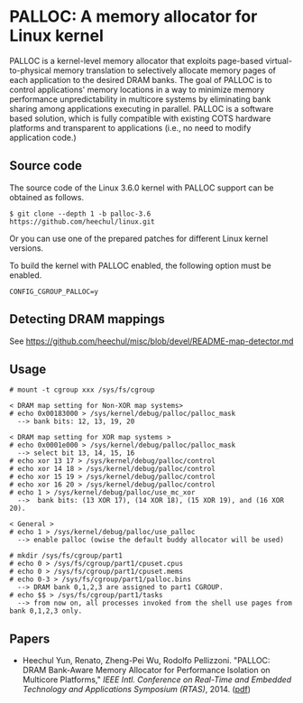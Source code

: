 # PALLOC: A memory allocator for Linux kernel

PALLOC is a kernel-level memory allocator that exploits page-based virtual-to-physical memory translation to selectively allocate memory pages of each application to the desired DRAM banks. The goal of PALLOC is to control applications' memory locations in a way to minimize memory performance unpredictability in multicore systems by eliminating bank sharing among applications executing in parallel. PALLOC is a software based solution, which is fully compatible with existing COTS hardware platforms and transparent to applications (i.e., no need to modify application code.)

## Source code

The source code of the Linux 3.6.0 kernel with PALLOC support can be obtained as follows.

    $ git clone --depth 1 -b palloc-3.6 https://github.com/heechul/linux.git

Or you can use one of the prepared patches for different Linux kernel versions.

To build the kernel with PALLOC enabled, the following option must be enabled.

    CONFIG_CGROUP_PALLOC=y

## Detecting DRAM mappings

See https://github.com/heechul/misc/blob/devel/README-map-detector.md

## Usage

    # mount -t cgroup xxx /sys/fs/cgroup

    < DRAM map setting for Non-XOR map systems>
    # echo 0x00183000 > /sys/kernel/debug/palloc/palloc_mask
      --> bank bits: 12, 13, 19, 20

    < DRAM map setting for XOR map systems > 
    # echo 0x0001e000 > /sys/kernel/debug/palloc/palloc_mask
      --> select bit 13, 14, 15, 16
    # echo xor 13 17 > /sys/kernel/debug/palloc/control
    # echo xor 14 18 > /sys/kernel/debug/palloc/control
    # echo xor 15 19 > /sys/kernel/debug/palloc/control
    # echo xor 16 20 > /sys/kernel/debug/palloc/control
    # echo 1 > /sys/kernel/debug/palloc/use_mc_xor
      -->  bank bits: (13 XOR 17), (14 XOR 18), (15 XOR 19), and (16 XOR 20).

    < General >
    # echo 1 > /sys/kernel/debug/palloc/use_palloc
      --> enable palloc (owise the default buddy allocator will be used)

    # mkdir /sys/fs/cgroup/part1
    # echo 0 > /sys/fs/cgroup/part1/cpuset.cpus
    # echo 0 > /sys/fs/cgroup/part1/cpuset.mems
    # echo 0-3 > /sys/fs/cgroup/part1/palloc.bins
      --> DRAM bank 0,1,2,3 are assigned to part1 CGROUP.
    # echo $$ > /sys/fs/cgroup/part1/tasks
      --> from now on, all processes invoked from the shell use pages from bank 0,1,2,3 only.

## Papers

* Heechul Yun, Renato, Zheng-Pei Wu, Rodolfo Pellizzoni. "PALLOC: DRAM Bank-Aware Memory Allocator for Performance Isolation on Multicore Platforms," _IEEE Intl. Conference on Real-Time and Embedded Technology and Applications Symposium (RTAS)_, 2014. ([pdf](http://www.ittc.ku.edu/~heechul/papers/palloc-rtas2014.pdf))
